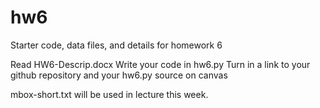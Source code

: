 # hw6
Starter code, data files, and details for homework 6

Read HW6-Descrip.docx
Write your code in hw6.py
Turn in a link to your github repository and your hw6.py source on canvas

mbox-short.txt will be used in lecture this week. 
